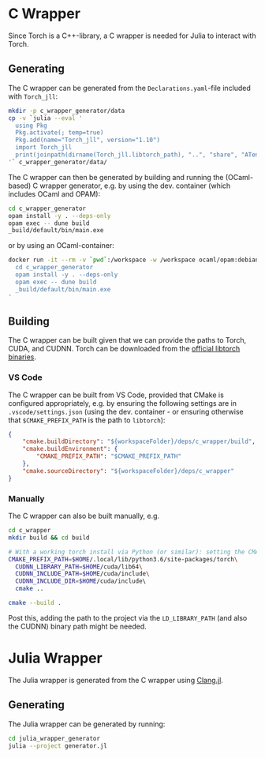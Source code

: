 # C Wrapper

Since Torch is a C++-library, a C wrapper is needed for Julia to interact with Torch.

## Generating

The C wrapper can be generated from the `Declarations.yaml`-file included with `Torch_jll`:
```sh
mkdir -p c_wrapper_generator/data
cp -v `julia --eval '
  using Pkg
  Pkg.activate(; temp=true)
  Pkg.add(name="Torch_jll", version="1.10")
  import Torch_jll
  print(joinpath(dirname(Torch_jll.libtorch_path), "..", "share", "ATen", "Declarations.yaml"))
'` c_wrapper_generator/data/
```

The C wrapper can then be generated by building and running the (OCaml-based) C wrapper generator, e.g. by using the dev. container (which includes OCaml and OPAM):
```sh
cd c_wrapper_generator
opam install -y . --deps-only
opam exec -- dune build
_build/default/bin/main.exe
```
or by using an OCaml-container:
```sh
docker run -it --rm -v `pwd`:/workspace -w /workspace ocaml/opam:debian-11-ocaml-4.12 bash -c '
  cd c_wrapper_generator
  opam install -y . --deps-only
  opam exec -- dune build
  _build/default/bin/main.exe
'
```

## Building

The C wrapper can be built given that we can provide the paths to Torch, CUDA, and CUDNN. Torch can be downloaded from the [official libtorch binaries](https://pytorch.org/get-started/locally/).

### VS Code

The C wrapper can be built from VS Code, provided that CMake is configured appropriately, e.g. by ensuring the following settings are in `.vscode/settings.json` (using the dev. container - or ensuring otherwise that `$CMAKE_PREFIX_PATH` is the path to `libtorch`):

```json
{
    "cmake.buildDirectory": "${workspaceFolder}/deps/c_wrapper/build",
    "cmake.buildEnvironment": {
        "CMAKE_PREFIX_PATH": "$CMAKE_PREFIX_PATH"
    },
    "cmake.sourceDirectory": "${workspaceFolder}/deps/c_wrapper"
}
```

### Manually

The C wrapper can also be built manually, e.g.

```sh
cd c_wrapper
mkdir build && cd build

# With a working torch install via Python (or similar): setting the CMAKE_PREFIX_PATH to point there might be sufficient
CMAKE_PREFIX_PATH=$HOME/.local/lib/python3.6/site-packages/torch\
  CUDNN_LIBRARY_PATH=$HOME/cuda/lib64\
  CUDNN_INCLUDE_PATH=$HOME/cuda/include\
  CUDNN_INCLUDE_DIR=$HOME/cuda/include\ 
  cmake ..

cmake --build .
```

Post this, adding the path to the project via the `LD_LIBRARY_PATH` (and also the CUDNN) binary path might be needed.

# Julia Wrapper

The Julia wrapper is generated from the C wrapper using [Clang.jl](https://github.com/JuliaInterop/Clang.jl).

## Generating

The Julia wrapper can be generated by running:
```sh
cd julia_wrapper_generator
julia --project generator.jl
```
